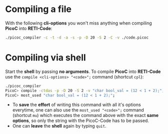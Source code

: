 # Compiling a file
With the following **cli-options** you won't miss anything when compiling **PicoC** into **RETI-Code**:
```bash
./picoc_compiler -c -t -d -a -s -p -D 20 -S 2 -C -v ./code.picoc
```

# Compiling via shell
Start the **shell** by passing **no arguments**. To compile **PicoC** into **RETI-Code** use the `compile <cli-options> "<code>";` command (shortcut `cpl`):
```bash
./picoc_compiler
PicoC> compile -ctdas -p -D 20 -S 2 -v "char bool_val = (12 < 1 + 2);";
PicoC> most_used "char bool_val = (12 < 1 + 2);";
```
- To **save** the **effort** of writing this command with all it's options everytime, one can also use the `most_used "<code>";` command (shortcut `mu`) which executes the command above with the exact **same options**, so only the string with the PicoC-Code has to be passed.
- One can **leave** the **shell** again by typing `quit`.
